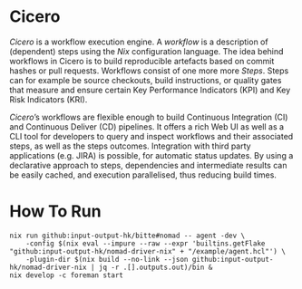 # Cicero

*Cicero* is a workflow execution engine.  A *workflow* is a description of (dependent) steps using the *Nix* configuration language. The idea behind workflows in Cicero is to build reproducible artefacts based on commit hashes or pull requests. Workflows consist of one more more *Steps*. Steps can for example be source checkouts, build instructions, or quality gates that measure and ensure certain Key Performance Indicators (KPI) and Key Risk Indicators (KRI).

*Cicero*’s workflows are flexible enough to build Continuous Integration (CI) and Continuous Deliver (CD) pipelines. It offers a rich Web UI as well as a CLI tool for developers to query and inspect workflows and their associated steps, as well as the steps outcomes. Integration with third party applications (e.g. JIRA) is possible, for automatic status updates. By using a declarative approach to steps, dependencies and intermediate results can be easily cached, and execution parallelised, thus reducing build times.

# How To Run

```
nix run github:input-output-hk/bitte#nomad -- agent -dev \
	-config $(nix eval --impure --raw --expr 'builtins.getFlake "github:input-output-hk/nomad-driver-nix" + "/example/agent.hcl"') \
	-plugin-dir $(nix build --no-link --json github:input-output-hk/nomad-driver-nix | jq -r .[].outputs.out)/bin &
nix develop -c foreman start
```
